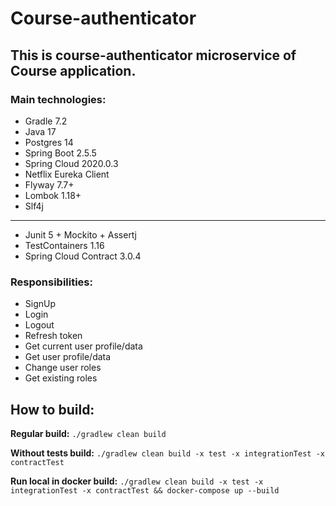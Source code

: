 # Course-authenticator

## This is course-authenticator microservice of Course application.

### Main technologies:

- Gradle 7.2
- Java 17
- Postgres 14
- Spring Boot 2.5.5
- Spring Cloud 2020.0.3
- Netflix Eureka Client
- Flyway 7.7+
- Lombok 1.18+
- Slf4j

---

- Junit 5 + Mockito + Assertj
- TestContainers 1.16
- Spring Cloud Contract 3.0.4

### Responsibilities:

- SignUp
- Login
- Logout
- Refresh token
- Get current user profile/data
- Get user profile/data
- Change user roles
- Get existing roles

## How to build:

**Regular build:** `./gradlew clean build`

**Without tests build:** `./gradlew clean build -x test -x integrationTest -x contractTest`

**Run local in docker
build:** `./gradlew clean build -x test -x integrationTest -x contractTest && docker-compose up --build`
